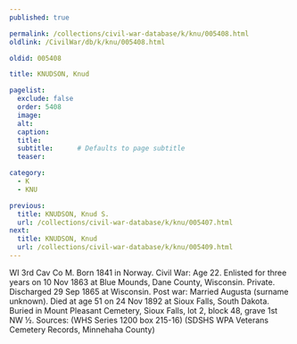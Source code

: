 ```yaml
---
published: true

permalink: /collections/civil-war-database/k/knu/005408.html
oldlink: /CivilWar/db/k/knu/005408.html

oldid: 005408

title: KNUDSON, Knud

pagelist:
  exclude: false
  order: 5408
  image: 
  alt:
  caption:
  title:
  subtitle:      # Defaults to page subtitle
  teaser:

category: 
  - K 
  - KNU

previous:
  title: KNUDSON, Knud S.
  url: /collections/civil-war-database/k/knu/005407.html  
next:
  title: KNUDSON, Knud
  url: /collections/civil-war-database/k/knu/005409.html   
---
```

WI 3rd Cav Co M. Born 1841 in Norway. Civil War: Age 22. Enlisted for three years on 10 Nov 1863 at Blue Mounds, Dane County, Wisconsin. Private. Discharged 29 Sep 1865 at Wisconsin. Post war: Married Augusta (surname unknown). Died at age 51 on 24 Nov 1892 at Sioux Falls, South Dakota. Buried in Mount Pleasant Cemetery, Sioux Falls, lot 2, block 48, grave 1st NW &frac12;. Sources: (WHS Series 1200 box 215-16) (SDSHS WPA Veterans Cemetery Records, Minnehaha County)